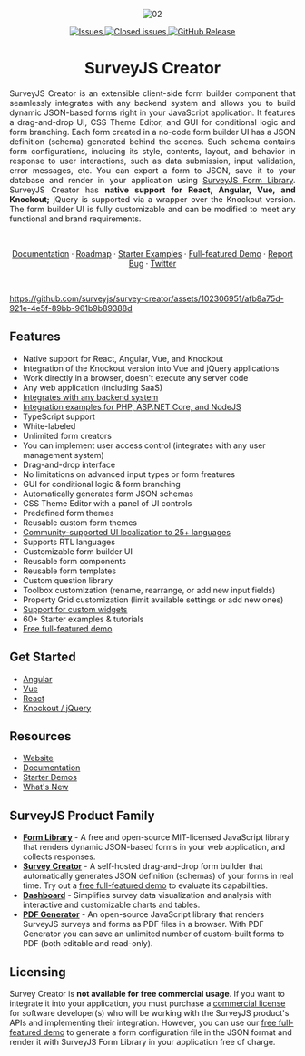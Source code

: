 <div align="center">
    
![02](https://github.com/surveyjs/survey-creator/assets/102306951/41d02349-1eef-416b-9544-ab26e0896297)
    
</div>

<div align="center">

<a href="https://github.com/surveyjs/survey-creator/issues">
<img alt="Issues" title="Open Issues" src="https://img.shields.io/github/issues/surveyjs/survey-creator.svg">
</a>
<a href="https://github.com/surveyjs/survey-creator/issues?utf8=%E2%9C%93&q=is%3Aissue+is%3Aclosed+">
<img alt="Closed issues" title="Closed Issues" src="https://img.shields.io/github/issues-closed/surveyjs/survey-creator.svg">
</a>
<a href="https://surveyjs.io/stay-updated/release-notes">
<img alt="GitHub Release" src="https://img.shields.io/github/v/release/surveyjs/survey-creator">
</a>

# SurveyJS Creator

</div>

<div align="justify">

SurveyJS Creator is an extensible client-side form builder component that seamlessly integrates with any backend system and allows you to build dynamic JSON-based forms right in your JavaScript application.
It features a drag-and-drop UI, CSS Theme Editor, and GUI for conditional logic and form branching. Each form created in a no-code form builder UI has a JSON definition (schema) generated behind the scenes. Such schema contains form configurations, including its style, contents, layout, and behavior in response to user interactions, such as data submission, input validation, error messages, etc. You can export a form to JSON, save it to your database and render in your application using [SurveyJS Form Library](https://surveyjs.io/form-library/documentation/overview). SurveyJS Creator has **native support for React, Angular, Vue, and Knockout;** jQuery is supported via a wrapper over the Knockout version. The form builder UI is fully customizable and can be modified to meet any functional and brand requirements.

</div>
</br>
</div>

<p align="center">
    <a href="https://surveyjs.io/survey-creator/documentation/overview">Documentation</a>
    ·
    <a href="https://surveyjs.io/stay-updated/roadmap">Roadmap</a>
    ·
    <a href="https://surveyjs.io/survey-creator/examples/free-nps-survey-template/reactjs">Starter Examples</a>
    ·
    <a href="https://surveyjs.io/create-free-survey">Full-featured Demo</a>
    ·
    <a href="https://github.com/surveyjs/survey-creator/issues/new">Report Bug</a>
    ·
    <a href="https://twitter.com/SurveyJS">Twitter</a>
  </p>

</br>



https://github.com/surveyjs/survey-creator/assets/102306951/afb8a75d-921e-4e5f-89bb-961b9b89388d



## Features

- Native support for React, Angular, Vue, and Knockout
- Integration of the Knockout version into Vue and jQuery applications
- Work directly in a browser, doesn't execute any server code
- Any web application (including SaaS)
- [Integrates with any backend system](https://surveyjs.io/survey-creator/documentation/integration-with-backend)
- [Integration examples for PHP, ASP.NET Core, and NodeJS](https://surveyjs.io/backend-integration/examples)
- TypeScript support
- White-labeled
- Unlimited form creators
- You can implement user access control (integrates with any user management system)
- Drag-and-drop interface
- No limitations on advanced input types or form freatures
- GUI for conditional logic & form branching
- Automatically generates form JSON schemas
- CSS Theme Editor with a panel of UI controls
- Predefined form themes
- Reusable custom form themes
- [Community-supported UI localization to 25+ languages](https://surveyjs.io/Documentation/Survey-Creator?id=localization)
- Supports RTL languages
- Customizable form builder UI
- Reusable form components
- Reusable form templates
- Custom question library
- Toolbox customization (rename, rearrange, or add new input fields)
- Property Grid customization (limit available settings or add new ones)
- [Support for custom widgets](https://surveyjs.io/survey-creator/documentation/customize-question-types)
- 60+ Starter examples & tutorials
- [Free full-featured demo](https://surveyjs.io/create-free-survey)

## Get Started

- [Angular](https://surveyjs.io/survey-creator/documentation/get-started-angular)
- [Vue](https://surveyjs.io/survey-creator/documentation/get-started-vue)
- [React](https://surveyjs.io/survey-creator/documentation/get-started-react)
- [Knockout / jQuery](https://surveyjs.io/survey-creator/documentation/get-started-knockout-jquery)

## Resources

- [Website](https://surveyjs.io/)
- [Documentation](https://surveyjs.io/survey-creator/documentation/overview)
- [Starter Demos](https://surveyjs.io/survey-creator/examples/free-nps-survey-template/reactjs)
- [What's New](https://surveyjs.io/stay-updated/major-updates/2023)

## SurveyJS Product Family

- [**Form Library**](https://surveyjs.io/form-library/documentation/overview) - A free and open-source MIT-licensed JavaScript library that renders dynamic JSON-based forms in your web application, and collects responses.
- [**Survey Creator**](https://surveyjs.io/survey-creator/documentation/overview) - A self-hosted drag-and-drop form builder that automatically generates JSON definition (schemas) of your forms in real time. Try out a [free full-featured demo](https://surveyjs.io/create-free-survey) to evaluate its capabilities.
-  [**Dashboard**](https://surveyjs.io/dashboard/documentation/overview) - Simplifies survey data visualization and analysis with interactive and customizable charts and tables.
-  [**PDF Generator**](https://surveyjs.io/pdf-generator/documentation/overview) - An open-source JavaScript library that renders SurveyJS surveys and forms as PDF files in a browser. With PDF Generator you can save an unlimited number of custom-built forms to PDF (both editable and read-only).

## Licensing

Survey Creator is **not available for free commercial usage**. If you want to integrate it into your application, you must purchase a [commercial license](https://surveyjs.io/licensing) for software developer(s) who will be working with the SurveyJS product's APIs and implementing their integration. However, you can use our [free full-featured demo](https://surveyjs.io/create-free-survey) to generate a form configuration file in the JSON format and render it with SurveyJS Form Library in your application free of charge.
